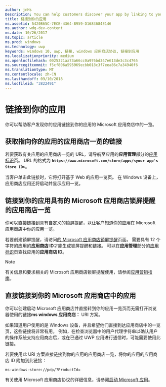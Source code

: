 ```yaml
---
author: jnHs
Description: You can help customers discover your app by linking to your app's listing in the Microsoft Store.
title: 链接到你的应用
ms.assetid: 5420B65C-7ECE-4364-8959-D1683684E146
ms.author: wdg-dev-content
ms.date: 10/26/2017
ms.topic: article
ms.prod: windows
ms.technology: uwp
keywords: windows 10, uwp, 链接, windows 应用商店协议, 链接到应用
ms.localizationpriority: medium
ms.openlocfilehash: 0025321aa73a66cc0a976bd347e613de3c3c4765
ms.sourcegitcommit: f5cf806a595969ecbb018c3f7eea86c7a34940f6
ms.translationtype: MT
ms.contentlocale: zh-CN
ms.lasthandoff: 09/10/2018
ms.locfileid: "3822491"
---
```

# <a name="link-to-your-app"></a>链接到你的应用


你可以帮助客户发现你的应用链接到你的应用的 Microsoft 应用商店中的一览。

## <a name="getting-the-link-to-your-apps-store-listing"></a>获取指向你的应用的应用商店一览的链接

若要获取有关应用的应用商店一览的 URL，请导航至应用的**应用管理**部分的[应用标识](view-app-identity-details.md)页。 URL 的格式为 **`https://www.microsoft.com/store/apps/<your app's Store ID>`**。

当客户单击此链接时，它将打开基于 Web 的应用一览页。 在 Windows 设备上，应用商店应用还将启动并显示应用一览。


## <a name="linking-to-your-apps-store-listing-with-the-microsoft-store-badge"></a>链接到你的应用具有的 Microsoft 应用商店锁屏提醒的应用商店一览

你可以直接链接到具有自定义的锁屏提醒，以让客户知道你的应用在 Microsoft 应用商店中你的应用一览。

若要创建锁屏提醒，请访问[的 Microsoft 应用商店锁屏提醒](http://go.microsoft.com/fwlink/p/?LinkID=534236)页面。 需要具有 12 个字符的应用的**应用商店 ID**才能生成锁屏提醒和链接。 可以在**应用管理**部分的[应用标识](view-app-identity-details.md)页查找应用的**应用商店 ID**。

> [!NOTE]
> 有关信息和要求相关的 Microsoft 应用商店锁屏提醒使用，请参阅[应用营销指南](app-marketing-guidelines.md)。


## <a name="linking-directly-to-your-app-in-the-microsoft-store"></a>直接链接到你的 Microsoft 应用商店中的应用

你可以创建启动 Microsoft 应用商店并直接转到你的应用一览页而无需打开浏览器使用的链接**ms windows 应用商店：** URI 方案。

如果知道用户使用的是 Windows 设备，并且希望他们直接到达应用商店中的一览页，这些链接将非常有用。 例如，在检查浏览器中的用户代理字符串以确认用户的操作系统支持应用商店后，或在已通过 UWP 应用进行通信时，可能需要使用此链接。

若要使用此 URI 方案直接链接到你的应用的应用商店一览，将你的应用的应用商店 ID 附加到此链接：

`ms-windows-store://pdp/?ProductId=`

有关使用 Microsoft 应用商店协议的详细信息，请参阅[启动 Microsoft 应用](../launch-resume/launch-store-app.md)。

 

 




